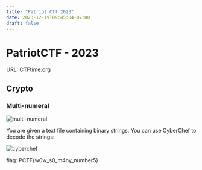 ```yaml
---
title: "Patriot Ctf 2023"
date: 2023-12-19T09:45:04+07:00
draft: false
---
```


# PatriotCTF - 2023

URL: [CTFtime.org](https://ctftime.org/event/2030)

## Crypto

### Multi-numeral

![multi-numeral](https://raw.githubusercontent.com/dennyabrahamsinaga/ctf-writeup/main/PatriotCTF2023/Crypto/Multi-numeral/image.png)

You are given a text file containing binary strings. You can use CyberChef to decode the strings:

![cyberchef](https://raw.githubusercontent.com/dennyabrahamsinaga/ctf-writeup/main/PatriotCTF2023/Crypto/Multi-numeral/image-1.png)


flag: PCTF{w0w_s0_m4ny_number5}

